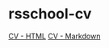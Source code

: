 # rsschool-cv
[CV - HTML](https://aabknd.github.io/rsschool-cv/cv)
[CV - Markdown](https://aabknd.github.io/rsschool-cv/)
